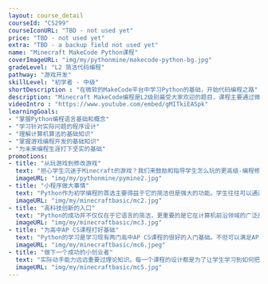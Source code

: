 ```yaml
---
layout: course_detail
courseId: "CS299"
courseIconURL: "TBD - not used yet"
price: "TBD - not used yet"
extra: "TBD - a backup field not used yet"
name: "Minecraft MakeCode Python课程"
coverImageURL: "img/my/pythonmine/makecode-python-bg.jpg"
gradeLevel: "L2 简洁代码编程"
pathway: "游戏开发"
skillLevel: "初学者 - 中级"
shortDescription : "在微软的MakeCode平台中学习Python的基础，开始代码编程之路"
description: "Minecraft MakeCode编程是L2级别最受大家欢迎的题目，课程主要通过微软的MakeCode开发平台，学习如何通过Python简洁代码编程，进行Minecraft游戏的开发与制作。同学可以通过编程动手实现自己在Minecraft游戏里面所没有的功能和想法，为开发发布自己的游戏创造了无限的可能。"
videoIntro : "https://www.youtube.com/embed/gMITkiEASpk"
learningGoals:
- "掌握Python编程语言基础和概念"
- "学习针对实际问题的程序设计"
- "理解计算机算法的基础知识"
- "掌握游戏编程开发的基础知识"
- "为未来编程生涯打下坚实的基础"
promotions:
- title: "从玩游戏到修改游戏"
  text: "担心学生沉迷于Minecraft的游戏？我们来鼓励和指导学生怎么玩的更高级-编程修改你自己的游戏。Python和Minecraft的结合可以真正让学生学习到编程但是却忘记掉自己是在学习。"
  imageURL: "img/my/pythonmine/pymine2.jpg"
- title: "小程序做大事情"
  text: "Python作为初学编程的首选主要得益于它的简洁但是强大的功能。学生往往可以通过简短的代码来迅速实现复杂的功能。"
  imageURL: "img/my/minecraftbasic/mc2.jpg"
- title: "高科技创新的入口"
  text: "Python的成功并不仅仅在于它语言的简洁，更重要的是它在计算机前沿领域的广泛应用。人工智能、机器学习、语音识别、自动驾驶，你都能看到Python在其中起到的关键作用。"
  imageURL: "img/my/minecraftbasic/mc3.jpg"
- title: "为高中AP CS课程打好基础"
  text: "Python的学习是学习现有两门高中AP CS课程的很好的入门基础。不但可以满足AP CS Principle的直接要求，而且还可以帮助学生更顺利地过度到AP CS A要求的Java编程语言。"
  imageURL: "img/my/minecraftbasic/mc6.jpeg"
- title: "做下一个成功的小创业者"
  text: "实际动手能力远远重要过理论知识。每一个课程的设计都是为了让学生学习到如何把自己对于游戏的一个想法通过努力变为现实。年轻的小小创业家就是在这样的挑战中产生的。"
  imageURL: "img/my/minecraftbasic/mc5.jpg"
---
```

